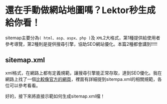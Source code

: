 # 還在手動做網站地圖嗎？Lektor秒生成給你看！

sitemap主要分為`( html、asp、aspx、php )`及 `XML`2大格式，第1種提供給使用者參考導覽，第2種則是提供搜尋引擎，協助SEO網站優化。本篇2種都會講到!!!!!

## sitemap.xml

xml格式，在網路上都有定義規範，讓搜尋引擎能正常存取，達到SEO優化。我在網路上找了一個[比較像官方的網頁](https://www.sitemaps.org/protocol.html)，裡面有詳細提到sitempa.xml的相關規範，各位可以參考看看。

好的，接下來將直接示範如何生成sitemap.xml檔！

